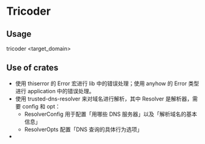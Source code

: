 # Tricoder

## Usage

tricoder <target_domain>

## Use of crates

- 使用 thiserror 的 Error 宏进行 lib 中的错误处理；使用 anyhow 的 Error 类型进行 application 中的错误处理。
- 使用 trusted-dns-resolver 来对域名进行解析，其中 Resolver 是解析器，需要 config 和 opt：
  - ResolverConfig 用于配置「用哪些 DNS 服务器」以及「解析域名的基本信息」
  - ResolverOpts 配置「DNS 查询的具体行为选项」
- 
